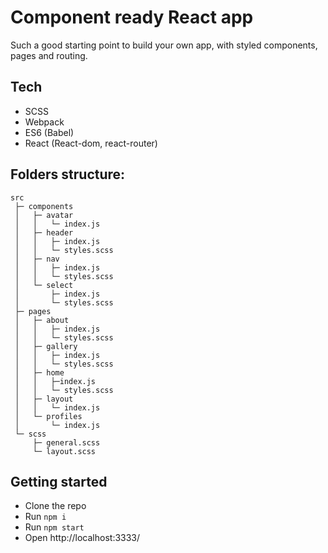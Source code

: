 # Component ready React app
Such a good starting point to build your own app, with styled components, pages and routing.



## Tech
- SCSS
- Webpack
- ES6 (Babel)
- React (React-dom, react-router)

## Folders structure:
```
src
 ├─ components
 │   ├─ avatar
 │   │   └─ index.js
 │   ├─ header
 │   │   ├─ index.js
 │   │   └─ styles.scss
 │   ├─ nav
 │   │   ├─ index.js
 │   │   └─ styles.scss
 │   └─ select
 │       ├─ index.js
 │       └─ styles.scss
 ├─ pages
 │   ├─ about
 │   │   ├─ index.js
 │   │   └─ styles.scss
 │   ├─ gallery
 │   │   ├─ index.js
 │   │   └─ styles.scss
 │   ├─ home
 │   │   ├─index.js
 │   │   └─ styles.scss
 │   ├─ layout
 │   │   └─ index.js
 │   └─ profiles
 │       └─ index.js
 └─ scss
     ├─ general.scss
     └─ layout.scss
```

## Getting started
- Clone the repo
- Run `npm i`
- Run `npm start`
- Open http://localhost:3333/
